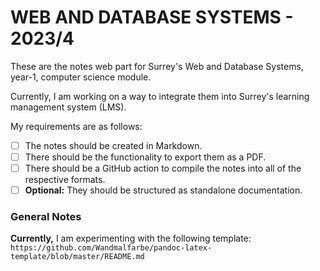 # WEB AND DATABASE SYSTEMS - 2023/4

These are the notes web part for Surrey's Web and Database Systems, year-1, computer science module.  

Currently, I am working on a way to integrate them into Surrey's learning management system (LMS). 


My requirements are as follows:

- [ ] The notes should be created in Markdown. 
- [ ] There should be the functionality to export them as a PDF. 
- [ ] There should be a GitHub action to compile the notes into all of the respective formats. 
- [ ] **Optional:** They should be structured as standalone documentation. 

### General Notes 

**Currently,** I am experimenting with the following template: `https://github.com/Wandmalfarbe/pandoc-latex-template/blob/master/README.md`